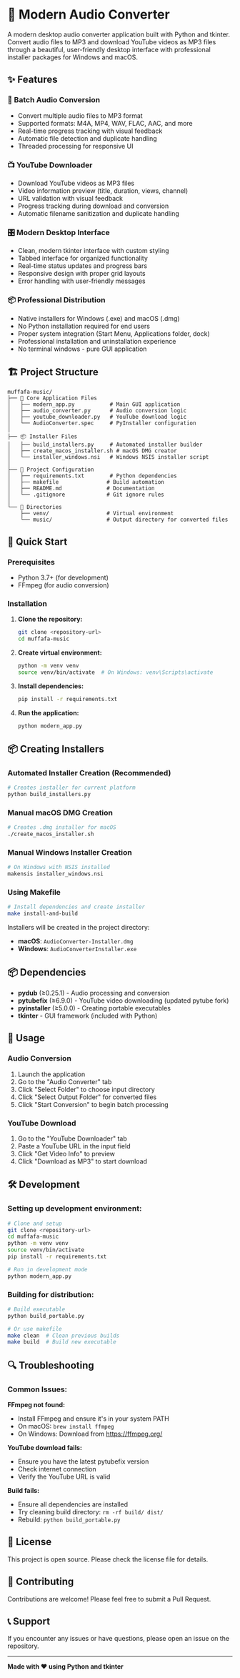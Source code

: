 # 🎵 Modern Audio Converter

A modern desktop audio converter application built with Python and tkinter. Convert audio files to MP3 and download YouTube videos as MP3 files through a beautiful, user-friendly desktop interface with professional installer packages for Windows and macOS.

## ✨ Features

### 📁 Batch Audio Conversion
- Convert multiple audio files to MP3 format
- Supported formats: M4A, MP4, WAV, FLAC, AAC, and more
- Real-time progress tracking with visual feedback
- Automatic file detection and duplicate handling
- Threaded processing for responsive UI

### 📺 YouTube Downloader
- Download YouTube videos as MP3 files
- Video information preview (title, duration, views, channel)
- URL validation with visual feedback
- Progress tracking during download and conversion
- Automatic filename sanitization and duplicate handling

### 🎛️ Modern Desktop Interface
- Clean, modern tkinter interface with custom styling
- Tabbed interface for organized functionality
- Real-time status updates and progress bars
- Responsive design with proper grid layouts
- Error handling with user-friendly messages

### 📦 Professional Distribution
- Native installers for Windows (.exe) and macOS (.dmg)
- No Python installation required for end users
- Proper system integration (Start Menu, Applications folder, dock)
- Professional installation and uninstallation experience
- No terminal windows - pure GUI application

## 🏗️ Project Structure

```
muffafa-music/
├── 🎵 Core Application Files
│   ├── modern_app.py           # Main GUI application
│   ├── audio_converter.py      # Audio conversion logic
│   ├── youtube_downloader.py   # YouTube download logic
│   └── AudioConverter.spec     # PyInstaller configuration
│
├── 📦 Installer Files
│   ├── build_installers.py     # Automated installer builder
│   ├── create_macos_installer.sh # macOS DMG creator
│   └── installer_windows.nsi   # Windows NSIS installer script
│
├── 🔧 Project Configuration
│   ├── requirements.txt        # Python dependencies
│   ├── makefile               # Build automation
│   ├── README.md              # Documentation
│   └── .gitignore             # Git ignore rules
│
└── 📁 Directories
    ├── venv/                  # Virtual environment
    └── music/                 # Output directory for converted files
```

## 🚀 Quick Start

### Prerequisites
- Python 3.7+ (for development)
- FFmpeg (for audio conversion)

### Installation

1. **Clone the repository:**
   ```bash
   git clone <repository-url>
   cd muffafa-music
   ```

2. **Create virtual environment:**
   ```bash
   python -m venv venv
   source venv/bin/activate  # On Windows: venv\Scripts\activate
   ```

3. **Install dependencies:**
   ```bash
   pip install -r requirements.txt
   ```

4. **Run the application:**
   ```bash
   python modern_app.py
   ```

## 📦 Creating Installers

### Automated Installer Creation (Recommended)
```bash
# Creates installer for current platform
python build_installers.py
```

### Manual macOS DMG Creation
```bash
# Creates .dmg installer for macOS
./create_macos_installer.sh
```

### Manual Windows Installer Creation
```bash
# On Windows with NSIS installed
makensis installer_windows.nsi
```

### Using Makefile
```bash
# Install dependencies and create installer
make install-and-build
```

Installers will be created in the project directory:
- **macOS**: `AudioConverter-Installer.dmg`
- **Windows**: `AudioConverterInstaller.exe`

## 📦 Dependencies

- **pydub** (≥0.25.1) - Audio processing and conversion
- **pytubefix** (≥6.9.0) - YouTube video downloading (updated pytube fork)
- **pyinstaller** (≥5.0.0) - Creating portable executables
- **tkinter** - GUI framework (included with Python)

## 🎯 Usage

### Audio Conversion
1. Launch the application
2. Go to the "Audio Converter" tab
3. Click "Select Folder" to choose input directory
4. Click "Select Output Folder" for converted files
5. Click "Start Conversion" to begin batch processing

### YouTube Download
1. Go to the "YouTube Downloader" tab
2. Paste a YouTube URL in the input field
3. Click "Get Video Info" to preview
4. Click "Download as MP3" to start download

## 🛠️ Development

### Setting up development environment:
```bash
# Clone and setup
git clone <repository-url>
cd muffafa-music
python -m venv venv
source venv/bin/activate
pip install -r requirements.txt

# Run in development mode
python modern_app.py
```

### Building for distribution:
```bash
# Build executable
python build_portable.py

# Or use makefile
make clean  # Clean previous builds
make build  # Build new executable
```

## 🔍 Troubleshooting

### Common Issues:

**FFmpeg not found:**
- Install FFmpeg and ensure it's in your system PATH
- On macOS: `brew install ffmpeg`
- On Windows: Download from https://ffmpeg.org/

**YouTube download fails:**
- Ensure you have the latest pytubefix version
- Check internet connection
- Verify the YouTube URL is valid

**Build fails:**
- Ensure all dependencies are installed
- Try cleaning build directory: `rm -rf build/ dist/`
- Rebuild: `python build_portable.py`

## 📄 License

This project is open source. Please check the license file for details.

## 🤝 Contributing

Contributions are welcome! Please feel free to submit a Pull Request.

## 📞 Support

If you encounter any issues or have questions, please open an issue on the repository.

---

**Made with ❤️ using Python and tkinter**

